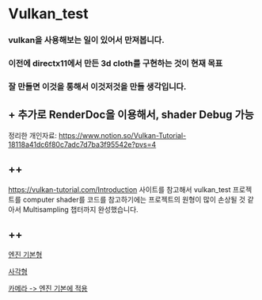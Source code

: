 # Vulkan_test

### vulkan을 사용해보는 일이 있어서 만져봅니다.
### 이전에 directx11에서 만든 3d cloth를 구현하는 것이 현재 목표
### 잘 만들면 이것을 통해서 이것저것을 만들 생각입니다.
## + 추가로 RenderDoc을 이용해서, shader Debug 가능
정리한 개인자료: https://www.notion.so/Vulkan-Tutorial-18118a41dc6f80c7adc7d7ba3f95542e?pvs=4
## ++
https://vulkan-tutorial.com/Introduction 사이트를 참고해서 vulkan_test 프로젝트를
computer shader를 코드를 참고하기에는 프로젝트의 원형이 많이 손상될 것 같아서
Multisampling 챕터까지 완성했습니다. 
## ++
[엔진 기본형](https://github.com/cmscms419/Vulkan_create_Somthing/tree/master/app/source/engine)

[사각형](https://github.com/cmscms419/Vulkan_create_Somthing/tree/master/app/cpp/triangle.h)

[카메라 -> 엔진 기본에 적용](https://github.com/cmscms419/vulkanMakeSomething/blob/master/app/cpp/cameraEngine.h)